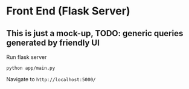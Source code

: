 # Front End (Flask Server)

## This is just a mock-up, TODO: generic queries generated by friendly UI

Run flask server
```
python app/main.py
```

Navigate to ```http://localhost:5000/```